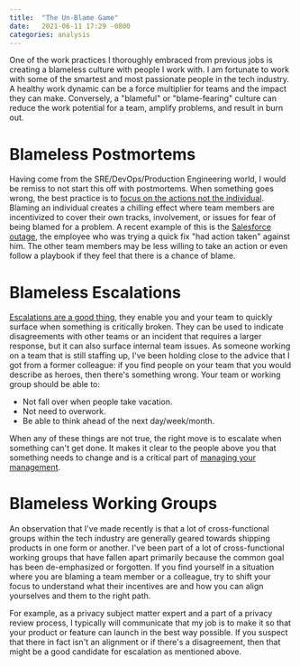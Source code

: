 ```yaml
---
title:  "The Un-Blame Game"
date:   2021-06-11 17:29 -0800
categories: analysis
---
```

One of the work practices I thoroughly embraced from previous jobs is creating a
blameless culture with people I work with. I am fortunate to work with some of
the smartest and most passionate people in the tech industry. A healthy work
dynamic can be a force multiplier for teams and the impact they can make.
Conversely, a "blameful" or "blame-fearing" culture can reduce the work
potential for a team, amplify problems, and result in burn out.

# Blameless Postmortems

Having come from the SRE/DevOps/Production Engineering world, I would be remiss
to not start this off with postmortems. When something goes wrong, the best
practice is to [focus on the actions not the individual](
https://sre.google/sre-book/postmortem-culture/#best-practice-avoid-blame-and-keep-it-constructive).
Blaming an individual creates a chilling effect where team members are
incentivized to cover their own tracks, involvement, or issues for fear of being
blamed for a problem. A recent example of this is the [Salesforce outage](
https://www.theregister.com/2021/05/19/salesforce_root_cause/),
the employee who was trying a quick fix "had action taken" against him. The
other team members may be less willing to take an action or even follow a
playbook if they feel that there is a chance of blame.

# Blameless Escalations

[Escalations are a good thing](
https://www.linkedin.com/pulse/when-used-appropriately-escalation-good-thing-really-neil-campbell/),
they enable you and your team to quickly surface when something is critically
broken. They can be used to indicate disagreements with other teams or an
incident that requires a larger response, but it can also surface internal team
issues. As someone working on a team that is still staffing up, I've been
holding close to the advice that I got from a former colleague: if you find
people on your team that you would describe as heroes, then there's something
wrong. Your team or working group should be able to:

* Not fall over when people take vacation.
* Not need to overwork.
* Be able to think ahead of the next day/week/month.

When any of these things are not true, the right move is to escalate when
something can't get done. It makes it clear to the people above you that
something needs to change and is a critical part of [managing your management](
https://hbr.org/2015/01/what-everyone-should-know-about-managing-up).

# Blameless Working Groups

An observation that I've made recently is that a lot of cross-functional groups
within the tech industry are generally geared towards shipping products in one
form or another. I've been part of a lot of cross-functional working groups that
have fallen apart primarily because the common goal has been de-emphasized or
forgotten. If you find yourself in a situation where you are blaming a team
member or a colleague, try to shift your focus to understand what their
incentives are and how you can align yourselves and them to the right path.

For example, as a privacy subject matter expert and a part of a privacy review
process, I typically will communicate that my job is to make it so that your
product or feature can launch in the best way possible. If you suspect that
there in fact isn't an alignment or if there's a disagreement, then that might
be a good candidate for escalation as mentioned above.